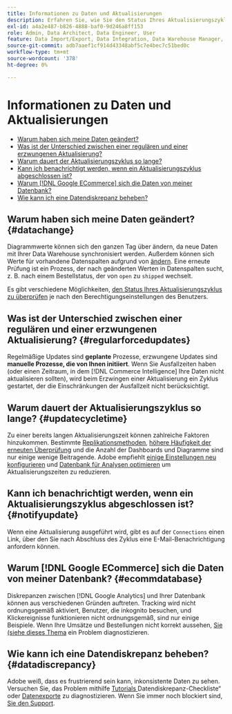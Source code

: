 ```yaml
---
title: Informationen zu Daten und Aktualisierungen
description: Erfahren Sie, wie Sie den Status Ihres Aktualisierungszyklus überprüfen.
exl-id: a4a2e487-b826-4888-baf0-9d246a8ff153
role: Admin, Data Architect, Data Engineer, User
feature: Data Import/Export, Data Integration, Data Warehouse Manager, Commerce Tables
source-git-commit: adb7aaef1cf914d43348abf5c7e4bec7c51bed0c
workflow-type: tm+mt
source-wordcount: '378'
ht-degree: 0%

---
```


# Informationen zu Daten und Aktualisierungen

* [Warum haben sich meine Daten geändert?](#datachange)
* [Was ist der Unterschied zwischen einer regulären und einer erzwungenen Aktualisierung?](#regularforcedupdates)
* [Warum dauert der Aktualisierungszyklus so lange?](#updatecycletime)
* [Kann ich benachrichtigt werden, wenn ein Aktualisierungszyklus abgeschlossen ist?](#notifyupdate)
* [Warum  [!DNL Google ECommerce]  sich die Daten von meiner Datenbank?](#ecommdatabase)
* [Wie kann ich eine Datendiskrepanz beheben?](#datadiscrepancy)

## Warum haben sich meine Daten geändert? {#datachange}

Diagrammwerte können sich den ganzen Tag über ändern, da neue Daten mit Ihrer Data Warehouse synchronisiert werden. Außerdem können sich Werte für vorhandene Datenspalten aufgrund von [ ändern](../data-warehouse-mgr/cfg-data-rechecks.md). Eine erneute Prüfung ist ein Prozess, der nach geänderten Werten in Datenspalten sucht, z. B. nach einem Bestellstatus, der von `open` zu `shipped` wechselt.

Es gibt verschiedene Möglichkeiten, [den Status Ihres Aktualisierungszyklus zu überprüfen](../../best-practices/check-update-cycle.md) je nach den Berechtigungseinstellungen des Benutzers.

## Was ist der Unterschied zwischen einer regulären und einer erzwungenen Aktualisierung? {#regularforcedupdates}

Regelmäßige Updates sind **geplante** Prozesse, erzwungene Updates sind **manuelle Prozesse, die von Ihnen initiiert**. Wenn Sie Ausfallzeiten haben (oder einen Zeitraum, in dem [!DNL Commerce Intelligence] Ihre Daten nicht aktualisieren sollten), wird beim Erzwingen einer Aktualisierung ein Zyklus gestartet, der die Einschränkungen der Ausfallzeit nicht berücksichtigt.

## Warum dauert der Aktualisierungszyklus so lange? {#updatecycletime}

Zu einer bereits langen Aktualisierungszeit können zahlreiche Faktoren hinzukommen. Bestimmte [Replikationsmethoden](../data-warehouse-mgr/cfg-replication-methods.md), [höhere Häufigkeit der erneuten Überprüfung](../data-warehouse-mgr/cfg-data-rechecks.md) und die Anzahl der Dashboards und Diagramme sind nur einige wenige Beitragende. Adobe empfiehlt [einige Einstellungen neu konfigurieren](../../best-practices/reduce-update-cycle-time.md) und [Datenbank für Analysen optimieren](../../best-practices/opt-db-analysis.md) um Aktualisierungszeiten zu reduzieren.

## Kann ich benachrichtigt werden, wenn ein Aktualisierungszyklus abgeschlossen ist? {#notifyupdate}

Wenn eine Aktualisierung ausgeführt wird, gibt es auf der `Connections` einen Link, über den Sie nach Abschluss des Zyklus eine E-Mail-Benachrichtigung anfordern können.

## Warum [!DNL Google ECommerce] sich die Daten von meiner Datenbank? {#ecommdatabase}

Diskrepanzen zwischen [!DNL Google Analytics] und Ihrer Datenbank können aus verschiedenen Gründen auftreten. Tracking wird nicht ordnungsgemäß aktiviert, Benutzer, die inkognito besuchen, und Klickereignisse funktionieren nicht ordnungsgemäß, sind nur einige Beispiele. Wenn Ihre Umsätze und Bestellungen nicht korrekt aussehen, [ Sie (siehe dieses Thema](https://experienceleague.adobe.com/docs/commerce-knowledge-base/kb/troubleshooting/miscellaneous/diagnosing-google-ecommerce-revenue-discrepancies.html) ein Problem diagnostizieren.

## Wie kann ich eine Datendiskrepanz beheben? {#datadiscrepancy}

Adobe weiß, dass es frustrierend sein kann, inkonsistente Daten zu sehen. Versuchen Sie, das Problem mithilfe [ Tutorials ](https://experienceleague.adobe.com/docs/commerce-knowledge-base/kb/troubleshooting/miscellaneous/diagnosing-a-data-discrepancy.html)Datendiskrepanz-Checkliste“ oder [Datenexporte](https://experienceleague.adobe.com/docs/commerce-knowledge-base/kb/troubleshooting/miscellaneous/using-data-exports-to-pinpoint-discrepancies.html) zu diagnostizieren. Wenn Sie immer noch blockiert sind, [ Sie den Support](https://experienceleague.adobe.com/docs/commerce-knowledge-base/kb/troubleshooting/miscellaneous/mbi-service-policies.html).

